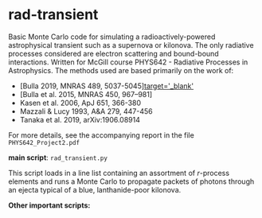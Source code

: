 # rad-transient
Basic Monte Carlo code for simulating a radioactively-powered astrophysical transient such as a supernova or kilonova. The only radiative processes considered are electron scattering and bound-bound interactions. Written for McGill course PHYS642 - Radiative Processes in Astrophysics. The methods used are based primarily on the work of:

* [Bulla 2019, MNRAS 489, 5037-5045][target='_blank'](https://ui.adsabs.harvard.edu/abs/2019MNRAS.489.5037B/abstract)
* [Bulla et al. 2015, MNRAS 450, 967–981]
* Kasen et al. 2006, ApJ 651, 366-380
* Mazzali & Lucy 1993, A&A 279, 447-456
* Tanaka et al. 2019, arXiv:1906.08914

For more details, see the accompanying report in the file `PHYS642_Project2.pdf`


**main script**: `rad_transient.py`

This script loads in a line list containing an assortment of <em>r</em>-process elements and runs a Monte Carlo to propagate packets of photons through an ejecta typical of a blue, lanthanide-poor kilonova. 

**Other important scripts:**

